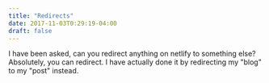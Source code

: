 ```yaml
---
title: "Redirects"
date: 2017-11-03T0:29:19-04:00
draft: false
---
```

I have been asked, can you redirect anything on netlify to something else? Absolutely, you can redirect. I have actually done it by redirecting my "blog" to my "post" instead.
